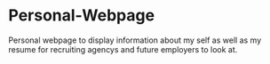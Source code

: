 # Personal-Webpage
Personal webpage to display information about my self as well as my resume for recruiting agencys and future employers to look at. 

